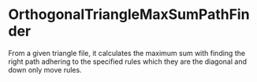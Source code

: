 # OrthogonalTriangleMaxSumPathFinder
From a given triangle file, it calculates the maximum sum with finding the right path adhering to the specified rules which they are the diagonal and down only move rules.
